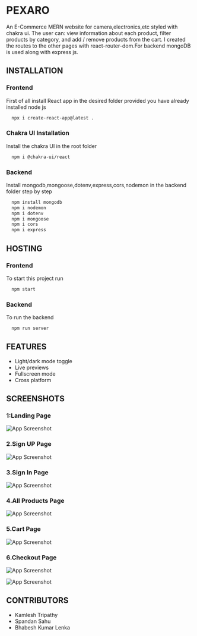 ﻿
# PEXARO

An E-Commerce MERN website for camera,electronics,etc styled with chakra ui.
The user can: view information about each product, filter products by category, and add / remove products from the cart. I created the routes to the other pages with react-router-dom.For backend mongoDB is used along with express js.


## INSTALLATION
### Frontend

First of all install React app in the desired folder provided you have already installed node js


```bash
  npx i create-react-app@latest .
```

### Chakra UI Installation

Install the chakra UI in the root folder

```bash
  npm i @chakra-ui/react
```

### Backend

Install mongodb,mongoose,dotenv,express,cors,nodemon in the backend folder step by step

```bash
  npm install mongodb
  npm i nodemon
  npm i dotenv
  npm i mongoose
  npm i cors
  npm i express
```




## HOSTING

### Frontend

To start this project run

```bash
  npm start
```

### Backend

To run the backend 

```bash
  npm run server
```


## FEATURES

- Light/dark mode toggle
- Live previews
- Fullscreen mode
- Cross platform


## SCREENSHOTS

### 1:Landing Page
![App Screenshot](https://i.ibb.co/YQ5h9cB/Screenshot-47.png)

### 2.Sign UP Page
![App Screenshot](https://i.ibb.co/MZLypTP/Screenshot-48.png)

### 3.Sign In Page
![App Screenshot](https://i.ibb.co/TPdmtz6/Screenshot-49.png)

### 4.All Products Page
![App Screenshot](https://i.ibb.co/Tr8tMm7/Screenshot-50.png)

### 5.Cart Page
![App Screenshot](https://i.ibb.co/857fzg6/Screenshot-51.png)

### 6.Checkout Page
![App Screenshot](https://i.ibb.co/TPQkGqr/Screenshot-52.png)

![App Screenshot](https://i.ibb.co/pPyG9Yh/Screenshot-53.png)




## CONTRIBUTORS

- Kamlesh Tripathy
- Spandan Sahu
- Bhabesh Kumar Lenka




